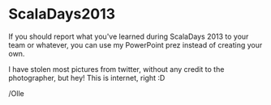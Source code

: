 ScalaDays2013
=============

If you should report what you've learned during ScalaDays 2013 to your team or whatever, you can use my PowerPoint prez instead of creating your own. 

I have stolen most pictures from twitter, without any credit to the photographer, but hey! This is internet, right :D

/Olle
